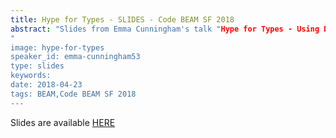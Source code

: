 ```yaml
---
title: Hype for Types - SLIDES - Code BEAM SF 2018
abstract: "Slides from Emma Cunningham's talk "Hype for Types - Using Dialyzer to bring type checking to your Elixir code" - Code BEAM SF 2018
"
image: hype-for-types
speaker_id: emma-cunningham53
type: slides
keywords: 
date: 2018-04-23
tags: BEAM,Code BEAM SF 2018
---
```

Slides are available <a href="/uploads/media/default/0001/01/c64829565c98bbc80fb7b129e3b0b0de692f55c9.pdf" target="_blank">HERE</a>
